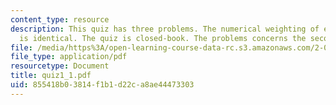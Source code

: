 ```yaml
---
content_type: resource
description: This quiz has three problems. The numerical weighting of each problem
  is identical. The quiz is closed-book. The problems concerns the second-order response.
file: /media/https%3A/open-learning-course-data-rc.s3.amazonaws.com/2-003-modeling-dynamics-and-control-i-spring-2005/855418b03814f1b1d22ca8ae44473303_quiz1_1.pdf
file_type: application/pdf
resourcetype: Document
title: quiz1_1.pdf
uid: 855418b0-3814-f1b1-d22c-a8ae44473303
---
```

